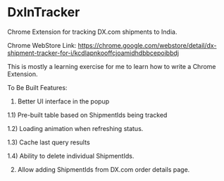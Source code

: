 DxInTracker
===========

Chrome Extension for tracking DX.com shipments to India.

Chrome WebStore Link: https://chrome.google.com/webstore/detail/dx-shipment-tracker-for-i/kcdlapnkooffcjoamidhdbbcepoibbdj

This is mostly a learning exercise for me to learn how to write a Chrome Extension.

To Be Built Features:

1) Better UI interface in the popup

  1.1) Pre-built table based on ShipmentIds being tracked

  1.2) Loading animation when refreshing status.

  1.3) Cache last query results

  1.4) Ability to delete individual ShipmentIds.

2) Allow adding ShipmentIds from DX.com order details page.
